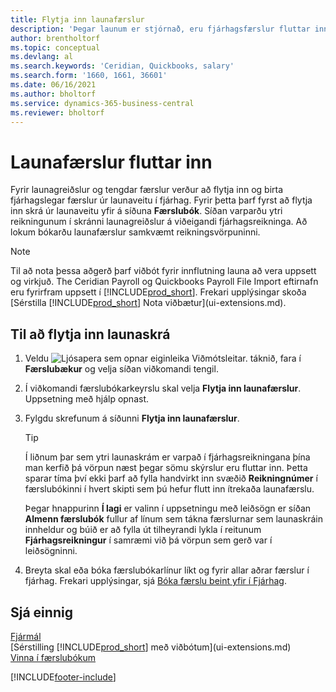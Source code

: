 ```yaml
---
title: Flytja inn launafærslur
description: 'Þegar launum er stjórnað, eru fjárhagsfærslur fluttar inn og bókaðar frá launaveitu til fjárhags, með því að nota launaviðbætur eins og Ceridian.'
author: brentholtorf
ms.topic: conceptual
ms.devlang: al
ms.search.keywords: 'Ceridian, Quickbooks, salary'
ms.search.form: '1660, 1661, 36601'
ms.date: 06/16/2021
ms.author: bholtorf
ms.service: dynamics-365-business-central
ms.reviewer: bholtorf
---
```

# <a name="importing-payroll-transactions"></a>Launafærslur fluttar inn

Fyrir launagreiðslur og tengdar færslur verður að flytja inn og birta fjárhagslegar færslur úr launaveitu í fjárhag. Fyrir þetta þarf fyrst að flytja inn skrá úr launaveitu yfir á síðuna **Færslubók**. Síðan varparðu ytri reikningunum í skránni launagreiðslur á viðeigandi fjárhagsreikninga. Að lokum bókarðu launafærslur samkvæmt reikningsvörpuninni.

> [!NOTE]  
> Til að nota þessa aðgerð þarf viðbót fyrir innflutning launa að vera uppsett og virkjuð. The Ceridian Payroll og Quickbooks Payroll File Import eftirnafn eru fyrirfram uppsett í [!INCLUDE[prod_short](includes/prod_short.md)]. Frekari upplýsingar skoða [Sérstilla [!INCLUDE[prod_short](includes/prod_short.md)] Nota viðbætur](ui-extensions.md).

## <a name="to-import-a-payroll-file"></a>Til að flytja inn launaskrá

1. Veldu ![Ljósapera sem opnar eiginleika Viðmótsleitar.](media/ui-search/search_small.png "Segðu mér hvað þú vilt gera") táknið, fara í **Færslubækur** og velja síðan viðkomandi tengil.
2. Í viðkomandi færslubókarkeyrslu skal velja **Flytja inn launafærslur**. Uppsetning með hjálp opnast.
3. Fylgdu skrefunum á síðunni **Flytja inn launafærslur**.

    > [!TIP]  
    >   Í liðnum þar sem ytri launaskrám er varpað í fjárhagsreikningana þína man kerfið þá vörpun næst þegar sömu skýrslur eru fluttar inn. Þetta sparar tíma því ekki þarf að fylla handvirkt inn svæðið **Reikningnúmer** í færslubókinni í hvert skipti sem þú hefur flutt inn ítrekaða launafærslu.   

    Þegar hnappurinn **Í lagi** er valinn í uppsetningu með leiðsögn er síðan **Almenn færslubók** fullur af línum sem tákna færslurnar sem launaskráin innheldur og búið er að fylla út tilheyrandi lykla í reitunum **Fjárhagsreikningur** í samræmi við þá vörpun sem gerð var í leiðsögninni.
4. Breyta skal eða bóka færslubókarlínur líkt og fyrir allar aðrar færslur í fjárhag. Frekari upplýsingar, sjá [Bóka færslu beint yfir í Fjárhag](finance-how-post-transactions-directly.md).   

## <a name="see-also"></a>Sjá einnig

[Fjármál](finance.md)  
[Sérstilling [!INCLUDE[prod_short](includes/prod_short.md)] með viðbótum](ui-extensions.md)  
[Vinna í færslubókum](ui-work-general-journals.md)  


[!INCLUDE[footer-include](includes/footer-banner.md)]
